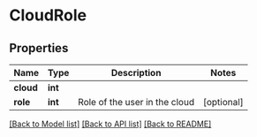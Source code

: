 # CloudRole

## Properties
Name | Type | Description | Notes
------------ | ------------- | ------------- | -------------
**cloud** | **int** |  | 
**role** | **int** | Role of the user in the cloud | [optional] 

[[Back to Model list]](../README.md#documentation-for-models) [[Back to API list]](../README.md#documentation-for-api-endpoints) [[Back to README]](../README.md)


